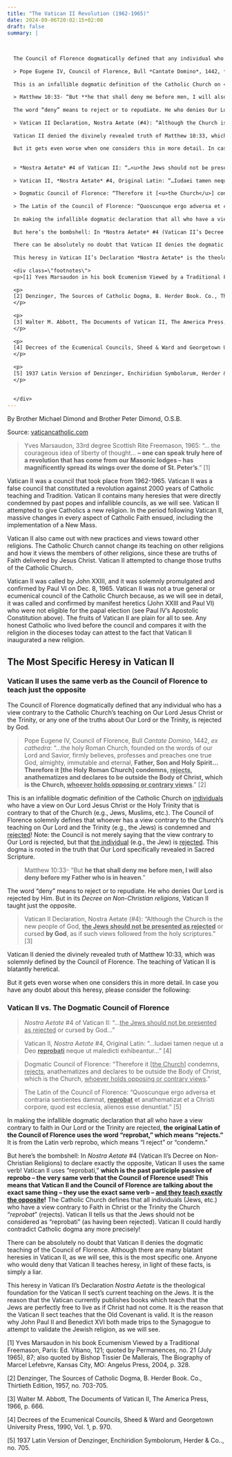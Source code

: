 ```yaml
---
title: "The Vatican II Revolution (1962-1965)"
date: 2024-09-06T20:02:15+02:00
draft: false
summary: |
  
  
  
  The Council of Florence dogmatically defined that any individual who has a view contrary to the Catholic Church’s teaching on Our Lord Jesus Christ or the Trinity, or any one of the truths about Our Lord or the Trinity, is rejected by God.
  
  > Pope Eugene IV, Council of Florence, Bull *Cantate Domino*, 1442, *ex cathedra*: “…the holy Roman Church, founded on the words of our Lord and Savior, firmly believes, professes and preaches one true God, almighty, immutable and eternal, **Father, Son and Holy Spirit… Therefore it [the Holy Roman Church] condemns, <u>rejects</u>, anathematizes and declares to be outside the Body of Christ, which is the Church, <u>whoever holds opposing or contrary views</u>**.” [2]
  
  This is an infallible dogmatic definition of the Catholic Church on <u>individuals</u> who have a view on Our Lord Jesus Christ or the Holy Trinity that is contrary to that of the Church (e.g., Jews, Muslims, etc.). The Council of Florence solemnly defines that whoever has a view contrary to the Church’s teaching on Our Lord and the Trinity (e.g., the Jews) is condemned and <u>rejected</u>! Note: the Council is not merely saying that the view contrary to Our Lord is rejected, but that <u>the individual</u> (e.g., the Jew) is <u>rejected</u>. This dogma is rooted in the truth that Our Lord specifically revealed in Sacred Scripture.
  
  > Matthew 10:33- “But **he that shall deny me before men, I will also deny before my Father who is in heaven**.”
  
  The word “deny” means to reject or to repudiate. He who denies Our Lord is rejected by Him. But in its *Decree on Non-Christian religions*, Vatican II taught just the opposite.
  
  > Vatican II Declaration, Nostra Aetate (#4): “Although the Church is the new people of God, **<u>the Jews should not be presented as rejected</u>** or cursed **by God**, as if such views followed from the holy scriptures.” [3]
  
  Vatican II denied the divinely revealed truth of Matthew 10:33, which was solemnly defined by the Council of Florence. The teaching of Vatican II is blatantly heretical.
  
  But it gets even worse when one considers this in more detail. In case you have any doubt about this heresy, please consider the following:
  
  
  > *Nostra Aetate* #4 of Vatican II: “…<u>the Jews should not be presented as rejected</u> or cursed by God...”
  
  > Vatican II, *Nostra Aetate* #4, Original Latin: “…Iudaei tamen neque ut a Deo **<u>reprobati</u>** neque ut maledicti exhibeantur…” [4]
  
  > Dogmatic Council of Florence: “Therefore it [<u>the Church</u>] condemns, <u>rejects</u>, anathematizes and declares to be outside the Body of Christ, which is the Church, <u>whoever holds opposing or contrary views</u>.”
  
  > The Latin of the Council of Florence: “Quoscunque ergo adversa et contraria sentientes damnat, **<u>reprobat</u>** et anathematizat et a Christi corpore, quod est ecclesia, alienos esse denuntiat.” [5]
  
  In making the infallible dogmatic declaration that all who have a view contrary to faith in Our Lord or the Trinity are rejected, **the original Latin of the Council of Florence uses the word “reprobat,” which means “rejects.”** It is from the Latin verb reprobo, which means “I reject” or “condemn.”
  
  But here’s the bombshell: In *Nostra Aetate* #4 (Vatican II’s Decree on Non-Christian Religions) to declare exactly the opposite, Vatican II uses the same verb! Vatican II uses “reprobati,” **which is the past participle passive of reprobo – the very same verb that the Council of Florence used!  This means that Vatican II and the Council of Florence are talking about the exact same thing – they use the exact same verb – <u>and they teach exactly the opposite</u>!** The Catholic Church defines that all individuals (Jews, etc.) who have a view contrary to Faith in Christ or the Trinity the Church “*reprobat*” (rejects). Vatican II tells us that the Jews should not be considered as “reprobati” (as having been rejected). Vatican II could hardly contradict Catholic dogma any more precisely!
  
  There can be absolutely no doubt that Vatican II denies the dogmatic teaching of the Council of Florence. Although there are many blatant heresies in Vatican II, as we will see, this is the most specific one. Anyone who would deny that Vatican II teaches heresy, in light of these facts, is simply a liar.
  
  This heresy in Vatican II’s Declaration *Nostra Aetate* is the theological foundation for the Vatican II sect’s current teaching on the Jews. It is the reason that the Vatican currently publishes books which teach that the Jews are perfectly free to live as if Christ had not come. It is the reason that the Vatican II sect teaches that the Old Covenant is valid. It is the reason why John Paul II and Benedict XVI both made trips to the Synagogue to attempt to validate the Jewish religion, as we will see.
  
  <div class=\"footnotes\">
  <p>[1] Yves Marsaudon in his book Ecumenism Viewed by a Traditional Freemason, Paris: Ed. Vitiano, 121; quoted by Permanences, no. 21 (July 1965), 87; also quoted by Bishop Tissier De Mallerais, The Biography of Marcel Lefebvre, Kansas City, MO: Angelus Press, 2004, p. 328.</p>
  
  <p>
  [2] Denzinger, The Sources of Catholic Dogma, B. Herder Book. Co., Thirtieth Edition, 1957, no. 703-705.
  </p>
  
  <p>
  [3] Walter M. Abbott, The Documents of Vatican II, The America Press, 1966, p. 666.
  </p>
  
  <p>
  [4] Decrees of the Ecumenical Councils, Sheed & Ward and Georgetown University Press, 1990, Vol. 1, p. 970.
  </p>
  
  <p>
  [5] 1937 Latin Version of Denzinger, Enchiridion Symbolorum, Herder & Co.., no. 705.
  </p>
  
  
  </div>
---
```



By Brother Michael Dimond and Brother Peter Dimond, O.S.B.

Source: [vaticancatholic.com](https://vaticancatholic.com/vatican-ii/)

> Yves Marsaudon, 33rd degree Scottish Rite Freemason, 1965: “… the courageous idea of liberty of thought… **– one can speak truly here of a revolution that has come from our Masonic lodges – has magnificently spread its wings over the dome of St. Peter’s**.” [1] 

Vatican II was a council that took place from 1962-1965. Vatican II was a false council that constituted a revolution against 2000 years of Catholic teaching and Tradition. Vatican II contains many heresies that were directly condemned by past popes and infallible councils, as we will see. Vatican II attempted to give Catholics a new religion. In the period following Vatican II, massive changes in every aspect of Catholic Faith ensued, including the implementation of a New Mass.

Vatican II also came out with new practices and views toward other religions. The Catholic Church cannot change its teaching on other religions and how it views the members of other religions, since these are truths of Faith delivered by Jesus Christ. Vatican II attempted to change those truths of the Catholic Church.

Vatican II was called by John XXIII, and it was solemnly promulgated and confirmed by Paul VI on Dec. 8, 1965. Vatican II was not a true general or ecumenical council of the Catholic Church because, as we will see in detail, it was called and confirmed by manifest heretics (John XXIII and Paul VI) who were not eligible for the papal election (see Paul IV’s Apostolic Constitution above). The fruits of Vatican II are plain for all to see. Any honest Catholic who lived before the council and compares it with the religion in the dioceses today can attest to the fact that Vatican II inaugurated a new religion.

## The Most Specific Heresy in Vatican II

### Vatican II uses the same verb as the Council of Florence to teach just the opposite 

The Council of Florence dogmatically defined that any individual who has a view contrary to the Catholic Church’s teaching on Our Lord Jesus Christ or the Trinity, or any one of the truths about Our Lord or the Trinity, is rejected by God.

> Pope Eugene IV, Council of Florence, Bull *Cantate Domino*, 1442, *ex cathedra*: “…the holy Roman Church, founded on the words of our Lord and Savior, firmly believes, professes and preaches one true God, almighty, immutable and eternal, **Father, Son and Holy Spirit… Therefore it [the Holy Roman Church] condemns, <u>rejects</u>, anathematizes and declares to be outside the Body of Christ, which is the Church, <u>whoever holds opposing or contrary views</u>**.” [2]

This is an infallible dogmatic definition of the Catholic Church on <u>individuals</u> who have a view on Our Lord Jesus Christ or the Holy Trinity that is contrary to that of the Church (e.g., Jews, Muslims, etc.). The Council of Florence solemnly defines that whoever has a view contrary to the Church’s teaching on Our Lord and the Trinity (e.g., the Jews) is condemned and <u>rejected</u>! Note: the Council is not merely saying that the view contrary to Our Lord is rejected, but that <u>the individual</u> (e.g., the Jew) is <u>rejected</u>. This dogma is rooted in the truth that Our Lord specifically revealed in Sacred Scripture.

> Matthew 10:33- “But **he that shall deny me before men, I will also deny before my Father who is in heaven**.”

The word “deny” means to reject or to repudiate. He who denies Our Lord is rejected by Him. But in its *Decree on Non-Christian religions*, Vatican II taught just the opposite.

> Vatican II Declaration, Nostra Aetate (#4): “Although the Church is the new people of God, **<u>the Jews should not be presented as rejected</u>** or cursed **by God**, as if such views followed from the holy scriptures.” [3]

Vatican II denied the divinely revealed truth of Matthew 10:33, which was solemnly defined by the Council of Florence. The teaching of Vatican II is blatantly heretical.

But it gets even worse when one considers this in more detail. In case you have any doubt about this heresy, please consider the following:

### Vatican II vs. The Dogmatic Council of Florence

> *Nostra Aetate* #4 of Vatican II: “…<u>the Jews should not be presented as rejected</u> or cursed by God...”

> Vatican II, *Nostra Aetate* #4, Original Latin: “…Iudaei tamen neque ut a Deo **<u>reprobati</u>** neque ut maledicti exhibeantur…” [4]

> Dogmatic Council of Florence: “Therefore it [<u>the Church</u>] condemns, <u>rejects</u>, anathematizes and declares to be outside the Body of Christ, which is the Church, <u>whoever holds opposing or contrary views</u>.”

> The Latin of the Council of Florence: “Quoscunque ergo adversa et contraria sentientes damnat, **<u>reprobat</u>** et anathematizat et a Christi corpore, quod est ecclesia, alienos esse denuntiat.” [5]

In making the infallible dogmatic declaration that all who have a view contrary to faith in Our Lord or the Trinity are rejected, **the original Latin of the Council of Florence uses the word “reprobat,” which means “rejects.”** It is from the Latin verb reprobo, which means “I reject” or “condemn.”

But here’s the bombshell: In *Nostra Aetate* #4 (Vatican II’s Decree on Non-Christian Religions) to declare exactly the opposite, Vatican II uses the same verb! Vatican II uses “reprobati,” **which is the past participle passive of reprobo – the very same verb that the Council of Florence used!  This means that Vatican II and the Council of Florence are talking about the exact same thing – they use the exact same verb – <u>and they teach exactly the opposite</u>!** The Catholic Church defines that all individuals (Jews, etc.) who have a view contrary to Faith in Christ or the Trinity the Church “*reprobat*” (rejects). Vatican II tells us that the Jews should not be considered as “reprobati” (as having been rejected). Vatican II could hardly contradict Catholic dogma any more precisely!

There can be absolutely no doubt that Vatican II denies the dogmatic teaching of the Council of Florence. Although there are many blatant heresies in Vatican II, as we will see, this is the most specific one. Anyone who would deny that Vatican II teaches heresy, in light of these facts, is simply a liar.

This heresy in Vatican II’s Declaration *Nostra Aetate* is the theological foundation for the Vatican II sect’s current teaching on the Jews. It is the reason that the Vatican currently publishes books which teach that the Jews are perfectly free to live as if Christ had not come. It is the reason that the Vatican II sect teaches that the Old Covenant is valid. It is the reason why John Paul II and Benedict XVI both made trips to the Synagogue to attempt to validate the Jewish religion, as we will see.

<div class="footnotes">
<p>[1] Yves Marsaudon in his book Ecumenism Viewed by a Traditional Freemason, Paris: Ed. Vitiano, 121; quoted by Permanences, no. 21 (July 1965), 87; also quoted by Bishop Tissier De Mallerais, The Biography of Marcel Lefebvre, Kansas City, MO: Angelus Press, 2004, p. 328.</p>

<p>
[2] Denzinger, The Sources of Catholic Dogma, B. Herder Book. Co., Thirtieth Edition, 1957, no. 703-705.
</p>

<p>
[3] Walter M. Abbott, The Documents of Vatican II, The America Press, 1966, p. 666.
</p>

<p>
[4] Decrees of the Ecumenical Councils, Sheed & Ward and Georgetown University Press, 1990, Vol. 1, p. 970.
</p>

<p>
[5] 1937 Latin Version of Denzinger, Enchiridion Symbolorum, Herder & Co.., no. 705.
</p>


</div>
